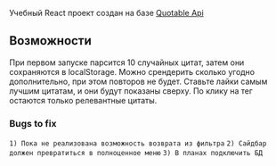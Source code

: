 Учебный React проект создан на базе <a href="https://github.com/lukePeavey/quotable">Quotable Api</a> 

## Возможности

При первом запуске парсится 10 случайных цитат, затем они сохраняются в localStorage.
Можно срендерить сколько угодно дополнительно, при этом повторов не будет.
Ставьте лайки самым лучшим цитатам, и они будут показаны сверху.
По клику на тег остаются только релевантные цитаты.


### Bugs to fix

`1) Пока не реализована возможность возврата из фильтра`
`2) Сайдбар должен превратиться в полноценное меню`
`3) В планах подключить БД`
